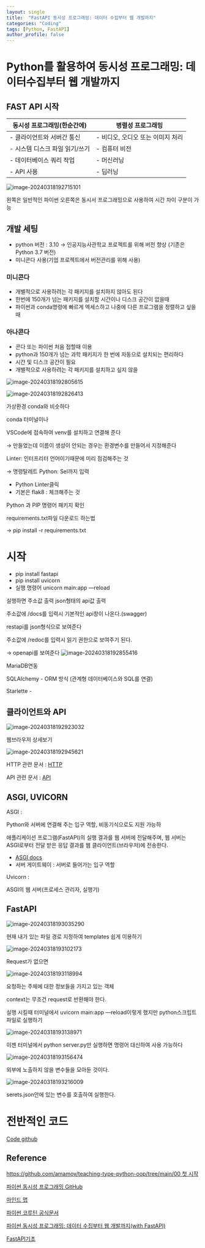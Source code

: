 ```yaml
---
layout: single
title:  "FastAPI 동시성 프로그래밍: 데이터 수집부터 웹 개발까지"
categories: "Coding"
tags: [Python, FastAPI]
author_profile: false
---
```


# Python를 활용하여 동시성 프로그래밍: 데이터수집부터 웹 개발까지

## FAST API 시작

| 동시성 프로그래밍(한순간에) | 병렬성 프로그래밍 |
| --- | --- |
| - 클라이언트와 서버간 통신 | - 비디오, 오디오 또는 이미지 처리 |
| - 시스템 디스크 파일 읽기/쓰기 | - 컴퓨터 비전 |
| - 데이터베이스 쿼리 작업 | - 머신러닝 |
| - API 사용 | - 딥러닝 |

![image-20240318192715101](/images/2024-03-18-FastAPI_Inflearn/image-20240318192715101.png)

왼쪽은 일반적인 파이썬  오른쪽은 동시서 프로그래밍으로 사용하여 시간 차이 구분이 가능

## 개발 세팅

- python 버전 : 3.10 → 인공지능사관학교 프로젝트를 위해 버전 향상 (기존은 Python 3.7 버전)
- 미니콘다 사용(기업 프로젝트에서 버전관리를 위해 사용)


### 미니콘다

- 개별적으로 사용하려는 각 패키지를 설치하지 않아도 된다
- 한번에 150개가 넘는 패키지를 설치할 시간이나 디스크 공간이 없을때
- 파이썬과 conda명령에 빠르게 엑세스하고 나중에 다른 프로그램을 정렬하고 싶을때

### 아나콘다

- 콘다 또는 파이썬 처음 접할때 이용
- python과 150개가 넘는 과학 패키지가 한 번에 자동으로 설치되는 편리하다
- 시간 및 디스크 공간이 필요
- 개별적으로 사용하려는 각 패키지를 설치하고 싶지 않을

![image-20240318192805615](/images/2024-03-18-FastAPI_Inflearn/image-20240318192805615.png)

![image-20240318192826413](/images/2024-03-18-FastAPI_Inflearn/image-20240318192826413.png)

가상환경 conda와 비슷하다

conda 터미널이나

VSCode에 접속하여 venv를 설치하고 연결해 준다

→ 만들었는데 이름이 생성이 안되는 경우는 환경변수를 만들어서 지정해준다

Linter: 인터프리터 언어이기때문에 미리 점검해주는 것

→ 명령탈레트 Python: Sel까지 입력

- Python Linter클릭
- 기본은 flak8 : 체크해주는 것

Python 과 PIP 명령어 패키지 확인 

requirements.txt파일 다운로드 하는법

→ pip install -r requirements.txt

# 시작

- pip install fastapi
- pip install uvicorn
- 실행 명령어 unicorn main:app —reload

실행하면 주소값 출력 json형태의 api값 출력

주소값에 /docs를 입력시 기본적인 api창이 나온다.(swagger)

restapi를 json형식으로 보여준다

주소값에 /redoc를 입력시 읽기 권한으로 보여주기 된다.

→ openapi를 보여준다
![image-20240318192855416](/images/2024-03-18-FastAPI_Inflearn/image-20240318192855416.png)

MariaDB연동

SQLAIchemy - ORM 방식 (관계형 데이터베이스와 SQL를 연결)

Starlette - 

## 클라이언트와 API

![image-20240318192923032](/images/2024-03-18-FastAPI_Inflearn/image-20240318192923032.png)

웹브라우저 상세보기

![image-20240318192945621](/images/2024-03-18-FastAPI_Inflearn/image-20240318192945621.png)

HTTP 관련 문서 : [HTTP](https://developer.mozilla.org/ko/docs/Web/HTTP)

API 관련 문서 : [API](https://www.redhat.com/ko/topics/api/what-are-application-programming-interfaces)

## ASGI, UVICORN

ASGI : 

Python와 서버에 연결해 주는 입구 역할, 비동기식으로도 지원 가능하

애플리케이션 프로그램(FastAPI)의 실행 결과를 웹 서버에 전달해주며, 웹 서버는 ASGI로부터 전달 받은 응답 결과를 웹 클라이언트(브라우저)에 전송한다. 

- [ASGI docs](https://asgi.readthedocs.io/en/latest/introduction.html#)
- 서버 게이트웨이 : 서버로 들어가는 입구 역할

Uvicorn :

ASGI의 웹 서버(프로세스 관리자, 실행기)

## FastAPI

![image-20240318193035290](/images/2024-03-18-FastAPI_Inflearn/image-20240318193035290.png)

현재 내가 있는 파일 경로 지정하여 templates 쉽게 이용하기

![image-20240318193102173](/images/2024-03-18-FastAPI_Inflearn/image-20240318193102173.png)

Request가 없으면

![image-20240318193118994](/images/2024-03-18-FastAPI_Inflearn/image-20240318193118994.png)

요청하는 주체에 대한 정보들을 가지고 있는 객체

context는 무조건 request로 반환해야 한다.

실행 시킬때 터미널에서 uvicorn main:app —reload이렇게 했지만 python스크립트 파일로 실행하기

![image-20240318193138971](/images/2024-03-18-FastAPI_Inflearn/image-20240318193138971.png)

이젠 터미널에서 python server.py만 실행하면 명령어 대신하여 사용 가능하다

![image-20240318193156474](/images/2024-03-18-FastAPI_Inflearn/image-20240318193156474.png)

외부에 노출하지 않을 변수들을 모아둔 것이다. 

![image-20240318193216009](/images/2024-03-18-FastAPI_Inflearn/image-20240318193216009.png)

serets.json안에 있는 변수를 호출하여 실행한다. 

# 전반적인 코드
[Code github](https://github.com/chusonghyeon/FastAPI_Project/tree/master/Fast_API_MogoDB)

## Reference 

[https://github.com/amamov/teaching-type-python-oop/tree/main/00 첫 시작](https://github.com/amamov/teaching-type-python-oop/tree/main/00%20%EC%B2%AB%20%EC%8B%9C%EC%9E%91)

[파이썬 동시성 프로그래밍 GitHub](https://github.com/amamov/teaching-async-python)
 
[마인드 맵](https://async-py.netlify.app/)

[파이썬 코루틴 공식문서](https://docs.python.org/ko/3/library/asyncio-task.html)

[파이썬 동시성 프로그래밍: 데이터 수집부터 웹 개발까지(with FastAPI)](https://www.inflearn.com/course/%ED%8C%8C%EC%9D%B4%EC%8D%AC-%EB%8F%99%EC%8B%9C%EC%84%B1-%ED%94%84%EB%A1%9C%EA%B7%B8%EB%9E%98%EB%B0%8D/dashboard)

[FastAPI기초](https://www.youtube.com/watch?v=ooHWO2gP7Qo&list=PLr_ki3_GfpZMTSdQehJRrIwuDGOHh5LvB&index=6)